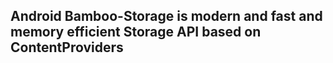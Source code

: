 ## Android Bamboo-Storage is modern and fast and memory efficient Storage API based on ContentProviders
